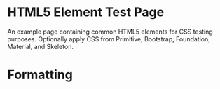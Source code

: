 # HTML5 Element Test Page

An example page containing common HTML5 elements for CSS testing purposes. Optionally apply CSS from Primitive, Bootstrap, Foundation, Material, and Skeleton.

# Formatting
